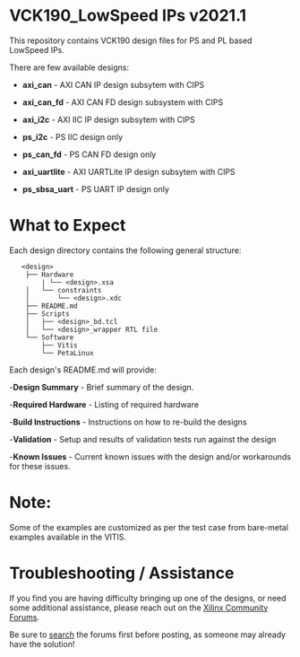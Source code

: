 # VCK190_LowSpeed IPs v2021.1

  This repository contains VCK190 design files for PS and PL based LowSpeed IPs.

  There are few available designs:
  
   - **axi_can**      - AXI CAN IP design subsytem with CIPS

   - **axi_can_fd**   - AXI CAN FD design subsystem with CIPS
   
   - **axi_i2c**      - AXI IIC IP design subsytem with CIPS

   - **ps_i2c**       - PS IIC design only

   - **ps_can_fd**    - PS CAN FD design only
   
   - **axi_uartlite** - AXI UARTLite IP design subsytem with CIPS
   
   - **ps_sbsa_uart** - PS UART IP design only
    

# What to Expect

 Each design directory contains the following general structure:

       <design>
        ├── Hardware
            | └── <design>.xsa
        │   └── constraints
        │       └── <design>.xdc
        ├── README.md
        ├── Scripts
        │   ├── <design>_bd.tcl
        │   └── <design>_wrapper RTL file
        └── Software
            ├── Vitis
            └── PetaLinux
        
        
Each design's README.md will provide:

   -**Design Summary** - Brief summary of the design.

   -**Required Hardware** - Listing of required hardware

   -**Build Instructions** - Instructions on how to re-build the designs

   -**Validation** - Setup and results of validation tests run against the design

   -**Known Issues** - Current known issues with the design and/or workarounds for these issues.
# Note:

Some of the examples are customized as per the test case from bare-metal examples available in the VITIS.
   
# Troubleshooting / Assistance
   If you find you are having difficulty bringing up one of the designs, or need some additional assistance, please reach out on the [Xilinx Community Forums](https://forums.xilinx.com/).

   Be sure to [search](https://forums.xilinx.com/t5/forums/searchpage/tab/message?advanced=false&allow_punctuation=false&inactive=false) the forums first before posting, as someone may already have the solution!
